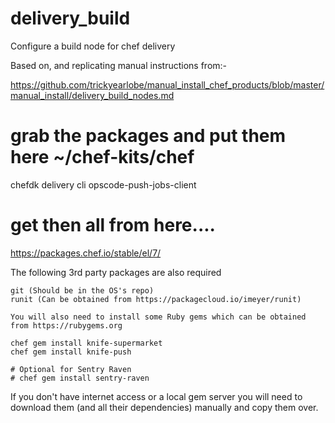 # delivery_build

Configure a build node for chef delivery

Based on, and replicating manual instructions from:-

https://github.com/trickyearlobe/manual_install_chef_products/blob/master/manual_install/delivery_build_nodes.md

# grab the packages and put them here ~/chef-kits/chef
chefdk
delivery cli
opscode-push-jobs-client

# get then all from here....
https://packages.chef.io/stable/el/7/

The following 3rd party packages are also required

    git (Should be in the OS's repo)
    runit (Can be obtained from https://packagecloud.io/imeyer/runit)

    You will also need to install some Ruby gems which can be obtained from https://rubygems.org

    chef gem install knife-supermarket
    chef gem install knife-push

    # Optional for Sentry Raven
    # chef gem install sentry-raven

If you don't have internet access or a local gem server you will need to download them (and all their dependencies) manually and copy them over.
